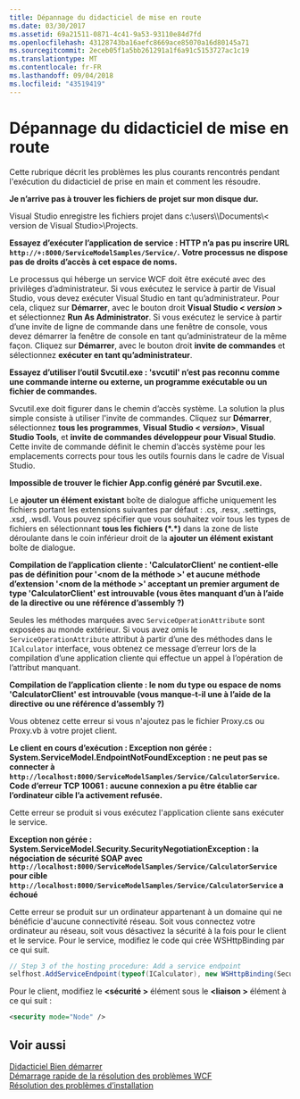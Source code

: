 ```yaml
---
title: Dépannage du didacticiel de mise en route
ms.date: 03/30/2017
ms.assetid: 69a21511-0871-4c41-9a53-93110e84d7fd
ms.openlocfilehash: 43128743ba16aefc8669ace85070a16d80145a71
ms.sourcegitcommit: 2eceb05f1a5bb261291a1f6a91c5153727ac1c19
ms.translationtype: MT
ms.contentlocale: fr-FR
ms.lasthandoff: 09/04/2018
ms.locfileid: "43519419"
---
```

# <a name="troubleshooting-the-getting-started-tutorial"></a>Dépannage du didacticiel de mise en route
Cette rubrique décrit les problèmes les plus courants rencontrés pendant l'exécution du didacticiel de prise en main et comment les résoudre.  
  
**Je n’arrive pas à trouver les fichiers de projet sur mon disque dur.**

 Visual Studio enregistre les fichiers projet dans c:\users\\<user name>\Documents\\< version de Visual Studio\>\Projects.  
  
**Essayez d’exécuter l’application de service : HTTP n’a pas pu inscrire URL `http://+:8000/ServiceModelSamples/Service/`.** 
 **Votre processus ne dispose pas de droits d’accès à cet espace de noms.** 

 Le processus qui héberge un service WCF doit être exécuté avec des privilèges d’administrateur. Si vous exécutez le service à partir de Visual Studio, vous devez exécuter Visual Studio en tant qu’administrateur. Pour cela, cliquez sur **Démarrer**, avec le bouton droit **Visual Studio \< *version* >**  et sélectionnez **Run As Administrator**. Si vous exécutez le service à partir d’une invite de ligne de commande dans une fenêtre de console, vous devez démarrer la fenêtre de console en tant qu’administrateur de la même façon. Cliquez sur **Démarrer**, avec le bouton droit **invite de commandes** et sélectionnez **exécuter en tant qu’administrateur**.  
  
**Essayez d’utiliser l’outil Svcutil.exe : 'svcutil' n’est pas reconnu comme une commande interne ou externe, un programme exécutable ou un fichier de commandes.**

 Svcutil.exe doit figurer dans le chemin d’accès système. La solution la plus simple consiste à utiliser l'invite de commandes. Cliquez sur **Démarrer**, sélectionnez **tous les programmes**, **Visual Studio \< *version*>**,  **Visual Studio Tools**, et **invite de commandes développeur pour Visual Studio**. Cette invite de commande définit le chemin d’accès système pour les emplacements corrects pour tous les outils fournis dans le cadre de Visual Studio.  

**Impossible de trouver le fichier App.config généré par Svcutil.exe.**

 Le **ajouter un élément existant** boîte de dialogue affiche uniquement les fichiers portant les extensions suivantes par défaut : .cs, .resx, .settings, .xsd, .wsdl. Vous pouvez spécifier que vous souhaitez voir tous les types de fichiers en sélectionnant **tous les fichiers (\*.\*)**  dans la zone de liste déroulante dans le coin inférieur droit de la **ajouter un élément existant** boîte de dialogue.  


**Compilation de l’application cliente : 'CalculatorClient' ne contient-elle pas de définition pour '\<nom de la méthode >' et aucune méthode d’extension '\<nom de la méthode >' acceptant un premier argument de type 'CalculatorClient' est introuvable (vous êtes manquant d’un à l’aide de la directive ou une référence d’assembly ?)**  

Seules les méthodes marquées avec `ServiceOperationAttribute` sont exposées au monde extérieur. Si vous avez omis le `ServiceOperationAttribute` attribut à partir d’une des méthodes dans le `ICalculator` interface, vous obtenez ce message d’erreur lors de la compilation d’une application cliente qui effectue un appel à l’opération de l’attribut manquant.  

**Compilation de l’application cliente : le nom du type ou espace de noms 'CalculatorClient' est introuvable (vous manque-t-il une à l’aide de la directive ou une référence d’assembly ?)**

 Vous obtenez cette erreur si vous n'ajoutez pas le fichier Proxy.cs ou Proxy.vb à votre projet client.  

**Le client en cours d’exécution : Exception non gérée : System.ServiceModel.EndpointNotFoundException : ne peut pas se connecter à `http://localhost:8000/ServiceModelSamples/Service/CalculatorService`. Code d’erreur TCP 10061 : aucune connexion a pu être établie car l’ordinateur cible l’a activement refusée.**

Cette erreur se produit si vous exécutez l'application cliente sans exécuter le service.  
  
**Exception non gérée : System.ServiceModel.Security.SecurityNegotiationException : la négociation de sécurité SOAP avec `http://localhost:8000/ServiceModelSamples/Service/CalculatorService` pour cible `http://localhost:8000/ServiceModelSamples/Service/CalculatorService` a échoué**  

Cette erreur se produit sur un ordinateur appartenant à un domaine qui ne bénéficie d'aucune connectivité réseau. Soit vous connectez votre ordinateur au réseau, soit vous désactivez la sécurité à la fois pour le client et le service. Pour le service, modifiez le code qui crée WSHttpBinding par ce qui suit.  
  
```csharp
// Step 3 of the hosting procedure: Add a service endpoint  
selfhost.AddServiceEndpoint(typeof(ICalculator), new WSHttpBinding(SecurityMode.None), "CalculatorService");  
```

Pour le client, modifiez le  **\<sécurité >** élément sous le  **\<liaison >** élément à ce qui suit :  
  
```xml
<security mode="Node" />  
```  

## <a name="see-also"></a>Voir aussi  
 [Didacticiel Bien démarrer](../../../docs/framework/wcf/getting-started-tutorial.md)  
 [Démarrage rapide de la résolution des problèmes WCF](../../../docs/framework/wcf/wcf-troubleshooting-quickstart.md)  
 [Résolution des problèmes d’installation](../../../docs/framework/wcf/troubleshooting-setup-issues.md)
